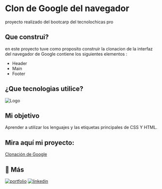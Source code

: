 
# Clon de Google del navegador

proyecto realizado del bootcarp del tecnolochicas pro 

## Que construi?

en este proyecto tuve como proposito construir la clonacion de la interfaz del navegador de Google
contiene los siguientes elementos :


* Header
* Main
* Footer

## ¿Que tecnologias utilice?

![Logo](https://logowik.com/content/uploads/images/css3-html51661.jpg)

## Mi objetivo
Aprender a utilizar los lenguajes y las etiquetas principales de CSS Y HTML.

## Mira aquí mi proyecto: 
[Clonación de Google](https://googleclon-ten.vercel.app/)



## 🔗 Más
[![portfolio](https://img.shields.io/badge/my_portfolio-000?style=for-the-badge&logo=ko-fi&logoColor=white)](https://anelmontes.github.io/)
[![linkedin](https://img.shields.io/badge/linkedin-0A66C2?style=for-the-badge&logo=linkedin&logoColor=white)](https://www.linkedin.com/)

